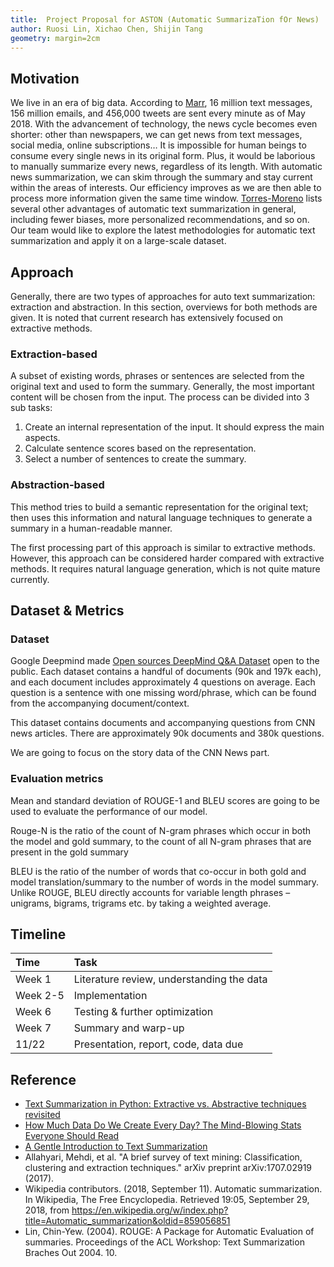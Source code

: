 ```yaml
---
title:  Project Proposal for ASTON (Automatic SummarizaTion fOr News)
author: Ruosi Lin, Xichao Chen, Shijin Tang
geometry: margin=2cm
---
```



## Motivation


We live in an era of big data. According to [Marr](https://www.forbes.com/sites/bernardmarr/2018/05/21/how-much-data-do-we-create-every-day-the-mind-blowing-stats-everyone-should-read/#330c8ef360ba), 16 million text messages, 156 million emails, and 456,000 tweets are sent every minute as of May 2018. With the advancement of technology, the news cycle becomes even shorter: other than newspapers, we can get news from text messages, social media, online subscriptions… It is impossible for human beings to consume every single news in its original form. Plus, it would be laborious to manually summarize every news, regardless of its length. With automatic news summarization, we can skim through the summary and stay current within the areas of interests. Our efficiency improves as we are then able to process more information given the same time window. [Torres-Moreno](https://machinelearningmastery.com/gentle-introduction-text-summarization/) lists several other advantages of automatic text summarization in general, including fewer biases, more personalized recommendations, and so on. Our team would like to explore the latest methodologies for automatic text summarization and apply it on a large-scale dataset.


## Approach


Generally, there are two types of approaches for auto text summarization: extraction and abstraction. In this section, overviews for both methods are given. It is noted that current research has extensively focused on extractive methods.


### Extraction-based

A subset of existing words, phrases or sentences are selected from the original text and used to form the summary. Generally, the most important content will be chosen from the input. The process can be divided into 3 sub tasks:

1. Create an internal representation of the input. It should express the main aspects.
2. Calculate sentence scores based on the representation.
3. Select a number of sentences to create the summary.


### Abstraction-based

This method tries to build a semantic representation for the original text; then uses this information and natural language techniques to generate a summary in a human-readable manner.

The first processing part of this approach is similar to extractive methods. However, this approach can be considered harder compared with extractive methods. It requires natural language generation, which is not quite mature currently.


## Dataset & Metrics


### Dataset


Google Deepmind made [Open sources DeepMind Q&A Dataset](https://cs.nyu.edu/~kcho/DMQA/) open to the public. Each dataset contains a handful of documents (90k and 197k each), and each document includes approximately 4 questions on average. Each question is a sentence with one missing word/phrase, which can be found from the accompanying document/context.

This dataset contains documents and accompanying questions from CNN news articles. There are approximately 90k documents and 380k questions.

We are going to focus on the story data of the CNN News part.


### Evaluation metrics


Mean and standard deviation of ROUGE-1 and BLEU scores are going to be used to evaluate the performance of our model.

Rouge-N is the ratio of the count of N-gram phrases which occur in both the model and gold summary, to the count of all N-gram phrases that are present in the gold summary

BLEU is the ratio of the number of words that co-occur in both gold and model translation/summary to the number of words in the model summary. Unlike ROUGE, BLEU directly accounts for variable length phrases – unigrams, bigrams, trigrams etc. by taking a weighted average.


## Timeline


|Time | Task |
|:---|:---|
Week 1|Literature review, understanding the data
Week 2-5|Implementation
Week 6|Testing & further optimization
Week 7|Summary and warp-up
11/22|Presentation, report, code, data due


## Reference


- [Text Summarization in Python: Extractive vs. Abstractive techniques revisited](https://rare-technologies.com/text-summarization-in-python-extractive-vs-abstractive-techniques-revisited/)
- [How Much Data Do We Create Every Day? The Mind-Blowing Stats Everyone Should Read](https://www.forbes.com/sites/bernardmarr/2018/05/21/how-much-data-do-we-create-every-day-the-mind-blowing-stats-everyone-should-read/#330c8ef360ba)
- [A Gentle Introduction to Text Summarization](https://machinelearningmastery.com/gentle-introduction-text-summarization/)
- Allahyari, Mehdi, et al. "A brief survey of text mining: Classification, clustering and extraction techniques." arXiv preprint arXiv:1707.02919 (2017).
- Wikipedia contributors. (2018, September 11). Automatic summarization. In Wikipedia, The Free Encyclopedia. Retrieved 19:05, September 29, 2018, from https://en.wikipedia.org/w/index.php?title=Automatic_summarization&oldid=859056851
- Lin, Chin-Yew. (2004). ROUGE: A Package for Automatic Evaluation of summaries. Proceedings of the ACL Workshop: Text Summarization Braches Out 2004. 10. 
